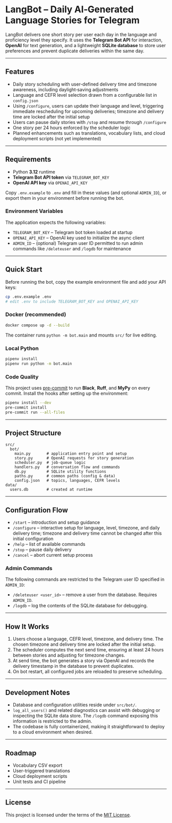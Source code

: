 # LangBot – Daily AI‑Generated Language Stories for Telegram

LangBot delivers one short story per user each day in the language and proficiency level they specify. It uses the **Telegram Bot API** for interaction, **OpenAI** for text generation, and a lightweight **SQLite database** to store user preferences and prevent duplicate deliveries within the same day.

---

## Features

* Daily story scheduling with user-defined delivery time and timezone awareness, including daylight‑saving adjustments
* Language and CEFR level selection drawn from a configurable list in `config.json`
* Using `/configure`, users can update their language and level, triggering immediate rescheduling for upcoming deliveries; timezone and delivery time are locked after the initial setup
* Users can pause daily stories with `/stop` and resume through `/configure`
* One story per 24 hours enforced by the scheduler logic
* Planned enhancements such as translations, vocabulary lists, and cloud deployment scripts (not yet implemented)

---

## Requirements

* Python **3.12** runtime
* **Telegram Bot API token** via `TELEGRAM_BOT_KEY`
* **OpenAI API key** via `OPENAI_API_KEY`

Copy `.env.example` to `.env` and fill in these values (and optional `ADMIN_ID`), or export them in your environment before running the bot.

### Environment Variables

The application expects the following variables:

* `TELEGRAM_BOT_KEY` – Telegram bot token loaded at startup
* `OPENAI_API_KEY` – OpenAI key used to initialize the async client
* `ADMIN_ID` – (optional) Telegram user ID permitted to run admin commands like `/deleteuser` and `/logdb` for maintenance
---

## Quick Start

Before running the bot, copy the example environment file and add your API keys:

```bash
cp .env.example .env
# edit .env to include TELEGRAM_BOT_KEY and OPENAI_API_KEY
```


### Docker (recommended)

```bash
docker compose up -d --build
```

The container runs `python -m bot.main` and mounts `src/` for live editing.

### Local Python

```bash
pipenv install
pipenv run python -m bot.main
```
### Code Quality

This project uses [pre-commit](https://pre-commit.com/) to run **Black**, **Ruff**, and **MyPy** on every commit.
Install the hooks after setting up the environment:

```bash
pipenv install --dev
pre-commit install
pre-commit run --all-files
```


---

## Project Structure

```
src/
  bot/
    main.py       # application entry point and setup
    story.py      # OpenAI requests for story generation
    scheduler.py  # job-queue logic
    handlers.py   # conversation flow and commands
    db.py         # SQLite utility functions
    paths.py      # common paths (config & data)
    config.json   # topics, languages, CEFR levels
data/
  users.db        # created at runtime
```

---

## Configuration Flow

* `/start` – introduction and setup guidance
* `/configure` – interactive setup for language, level, timezone, and daily delivery time; timezone and delivery time cannot be changed after this initial configuration
* `/help` – list of available commands
* `/stop` – pause daily delivery
* `/cancel` – abort current setup process

### Admin Commands

The following commands are restricted to the Telegram user ID specified in `ADMIN_ID`:

* `/deleteuser <user_id>` – remove a user from the database. Requires `ADMIN_ID`.
* `/logdb` – log the contents of the SQLite database for debugging.

---

## How It Works

1. Users choose a language, CEFR level, timezone, and delivery time. The chosen timezone and delivery time are locked after the initial setup.
2. The scheduler computes the next send time, ensuring at least 24 hours between stories and adjusting for timezone changes.
3. At send time, the bot generates a story via OpenAI and records the delivery timestamp in the database to prevent duplicates.
4. On bot restart, all configured jobs are reloaded to preserve scheduling.

---

## Development Notes

* Database and configuration utilities reside under `src/bot/`.
* `log_all_users()` and related diagnostics can assist with debugging or inspecting the SQLite data store. The `/logdb` command exposing this information is restricted to the admin.
* The codebase is fully containerized, making it straightforward to deploy to a cloud environment when desired.

---

## Roadmap

* Vocabulary CSV export
* User-triggered translations
* Cloud deployment scripts
* Unit tests and CI pipeline

---

## License

This project is licensed under the terms of the [MIT License](LICENSE).